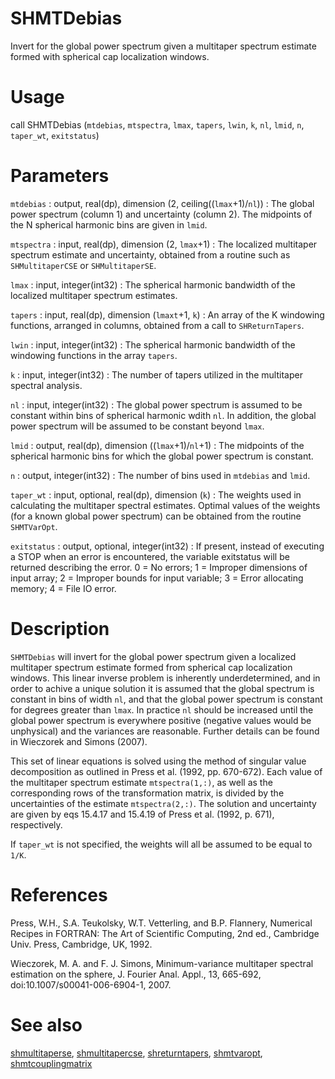 # SHMTDebias

Invert for the global power spectrum given a multitaper spectrum estimate formed with spherical cap localization windows.

# Usage

call SHMTDebias (`mtdebias`, `mtspectra`, `lmax`, `tapers`, `lwin`, `k`, `nl`, `lmid`, `n`, `taper_wt`, `exitstatus`)

# Parameters

`mtdebias` : output, real(dp), dimension (2, ceiling((`lmax`+1)/`nl`))
:   The global power spectrum (column 1) and uncertainty (column 2). The midpoints of the N spherical harmonic bins are given in `lmid`.

`mtspectra` : input, real(dp), dimension (2, `lmax`+1)
:   The localized multitaper spectrum estimate and uncertainty, obtained from a routine such as `SHMultitaperCSE` or `SHMultitaperSE`.

`lmax` : input, integer(int32)
:   The spherical harmonic bandwidth of the localized multitaper spectrum estimates.

`tapers` : input, real(dp), dimension (`lmaxt`+1, `k`)
:   An array of the K windowing functions, arranged in columns, obtained from a call to `SHReturnTapers`.

`lwin` : input, integer(int32)
:   The spherical harmonic bandwidth of the windowing functions in the array `tapers`.

`k` : input, integer(int32)
:   The number of tapers utilized in the multitaper spectral analysis.

`nl` : input, integer(int32)
:   The global power spectrum is assumed to be constant within bins of spherical harmonic wdith `nl`. In addition, the global power spectrum will be assumed to be constant beyond `lmax`.

`lmid` : output, real(dp), dimension ((`lmax`+1)/`nl`+1)
:   The midpoints of the spherical harmonic bins for which the global power spectrum is constant.

`n` : output, integer(int32)
:   The number of bins used in `mtdebias` and `lmid`.

`taper_wt` : input, optional, real(dp), dimension (`k`)
:   The weights used in calculating the multitaper spectral estimates. Optimal values of the weights (for a known global power spectrum) can be obtained from the routine `SHMTVarOpt`.

`exitstatus` : output, optional, integer(int32)
:   If present, instead of executing a STOP when an error is encountered, the variable exitstatus will be returned describing the error. 0 = No errors; 1 = Improper dimensions of input array; 2 = Improper bounds for input variable; 3 = Error allocating memory; 4 = File IO error.

# Description

`SHMTDebias` will invert for the global power spectrum given a localized multitaper spectrum estimate formed from spherical cap localization windows. This linear inverse problem is inherently underdetermined, and in order to achive a unique solution it is assumed that the global spectrum is constant in bins of width `nl`, and that the global power spectrum is constant for degrees greater than `lmax`. In practice `nl` should be increased until the global power spectrum is everywhere positive (negative values would be unphysical) and the variances are reasonable. Further details can be found in Wieczorek and Simons (2007).

This set of linear equations is solved using the method of singular value decomposition as outlined in Press et al. (1992, pp. 670-672). Each value of the multitaper spectrum estimate `mtspectra(1,:)`, as well as the corresponding rows of the transformation matrix, is divided by the uncertainties of the estimate `mtspectra(2,:)`. The solution and uncertainty are given by eqs 15.4.17 and 15.4.19 of Press et al. (1992, p. 671), respectively.

If `taper_wt` is not specified, the weights will all be assumed to be equal to `1/K`.

# References

Press, W.H., S.A. Teukolsky, W.T. Vetterling, and B.P. Flannery, Numerical Recipes in FORTRAN: The Art of Scientific Computing, 2nd ed., Cambridge Univ. Press, Cambridge, UK, 1992.

Wieczorek, M. A. and F. J. Simons, Minimum-variance multitaper spectral estimation on the sphere, J. Fourier Anal. Appl., 13, 665-692, doi:10.1007/s00041-006-6904-1, 2007.

# See also

[shmultitaperse](shmultitaperse.html), [shmultitapercse](shmultitapercse.html), [shreturntapers](shreturntapers.html), [shmtvaropt](shmtvaropt.html),  [shmtcouplingmatrix](shmtcouplingmatrix.html)
